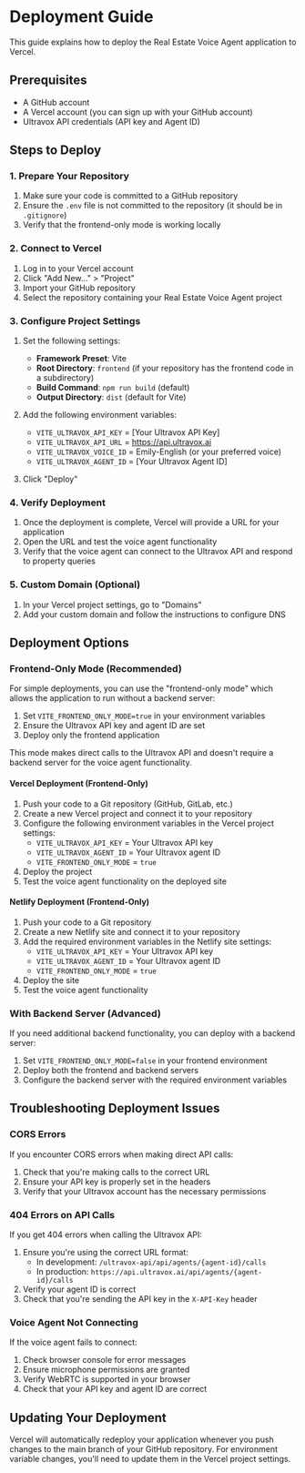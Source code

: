 # Deployment Guide

This guide explains how to deploy the Real Estate Voice Agent application to Vercel.

## Prerequisites

- A GitHub account
- A Vercel account (you can sign up with your GitHub account)
- Ultravox API credentials (API key and Agent ID)

## Steps to Deploy

### 1. Prepare Your Repository

1. Make sure your code is committed to a GitHub repository
2. Ensure the `.env` file is not committed to the repository (it should be in `.gitignore`)
3. Verify that the frontend-only mode is working locally

### 2. Connect to Vercel

1. Log in to your Vercel account
2. Click "Add New..." > "Project"
3. Import your GitHub repository
4. Select the repository containing your Real Estate Voice Agent project

### 3. Configure Project Settings

1. Set the following settings:
   - **Framework Preset**: Vite
   - **Root Directory**: `frontend` (if your repository has the frontend code in a subdirectory)
   - **Build Command**: `npm run build` (default)
   - **Output Directory**: `dist` (default for Vite)

2. Add the following environment variables:
   - `VITE_ULTRAVOX_API_KEY` = [Your Ultravox API Key]
   - `VITE_ULTRAVOX_API_URL` = https://api.ultravox.ai
   - `VITE_ULTRAVOX_VOICE_ID` = Emily-English (or your preferred voice)
   - `VITE_ULTRAVOX_AGENT_ID` = [Your Ultravox Agent ID]

3. Click "Deploy"

### 4. Verify Deployment

1. Once the deployment is complete, Vercel will provide a URL for your application
2. Open the URL and test the voice agent functionality
3. Verify that the voice agent can connect to the Ultravox API and respond to property queries

### 5. Custom Domain (Optional)

1. In your Vercel project settings, go to "Domains"
2. Add your custom domain and follow the instructions to configure DNS

## Deployment Options

### Frontend-Only Mode (Recommended)

For simple deployments, you can use the "frontend-only mode" which allows the application to run without a backend server:

1. Set `VITE_FRONTEND_ONLY_MODE=true` in your environment variables
2. Ensure the Ultravox API key and agent ID are set
3. Deploy only the frontend application

This mode makes direct calls to the Ultravox API and doesn't require a backend server for the voice agent functionality.

#### Vercel Deployment (Frontend-Only)

1. Push your code to a Git repository (GitHub, GitLab, etc.)
2. Create a new Vercel project and connect it to your repository
3. Configure the following environment variables in the Vercel project settings:
   - `VITE_ULTRAVOX_API_KEY` = Your Ultravox API key
   - `VITE_ULTRAVOX_AGENT_ID` = Your Ultravox agent ID
   - `VITE_FRONTEND_ONLY_MODE` = `true`
4. Deploy the project
5. Test the voice agent functionality on the deployed site

#### Netlify Deployment (Frontend-Only)

1. Push your code to a Git repository
2. Create a new Netlify site and connect it to your repository
3. Add the required environment variables in the Netlify site settings:
   - `VITE_ULTRAVOX_API_KEY` = Your Ultravox API key
   - `VITE_ULTRAVOX_AGENT_ID` = Your Ultravox agent ID
   - `VITE_FRONTEND_ONLY_MODE` = `true`
4. Deploy the site
5. Test the voice agent functionality

### With Backend Server (Advanced)

If you need additional backend functionality, you can deploy with a backend server:

1. Set `VITE_FRONTEND_ONLY_MODE=false` in your frontend environment
2. Deploy both the frontend and backend servers
3. Configure the backend server with the required environment variables

## Troubleshooting Deployment Issues

### CORS Errors

If you encounter CORS errors when making direct API calls:

1. Check that you're making calls to the correct URL
2. Ensure your API key is properly set in the headers
3. Verify that your Ultravox account has the necessary permissions

### 404 Errors on API Calls

If you get 404 errors when calling the Ultravox API:

1. Ensure you're using the correct URL format:
   - In development: `/ultravox-api/api/agents/{agent-id}/calls`
   - In production: `https://api.ultravox.ai/api/agents/{agent-id}/calls`
2. Verify your agent ID is correct
3. Check that you're sending the API key in the `X-API-Key` header

### Voice Agent Not Connecting

If the voice agent fails to connect:

1. Check browser console for error messages
2. Ensure microphone permissions are granted
3. Verify WebRTC is supported in your browser
4. Check that your API key and agent ID are correct

## Updating Your Deployment

Vercel will automatically redeploy your application whenever you push changes to the main branch of your GitHub repository. For environment variable changes, you'll need to update them in the Vercel project settings. 